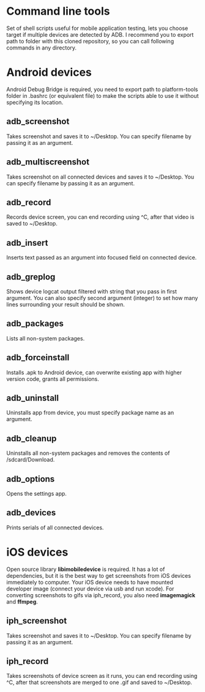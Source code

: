 # Command line tools
Set of shell scripts useful for mobile application testing, lets you choose target if multiple devices are detected by ADB. I recommend you to export path to folder with this cloned repository, so you can call following commands in any directory.

# Android devices
Android Debug Bridge is required, you need to export path to platform-tools folder in .bashrc (or equivalent file) to make the scripts able to use it without specifying its location. 

## adb_screenshot
Takes screenshot and saves it to ~/Desktop. You can specify filename by passing it as an argument.

## adb_multiscreenshot
Takes screenshot on all connected devices and saves it to ~/Desktop. You can specify filename by passing it as an argument.

## adb_record
Records device screen, you can end recording using ^C, after that video is saved to ~/Desktop.

## adb_insert
Inserts text passed as an argument into focused field on connected device.

## adb_greplog
Shows device logcat output filtered with string that you pass in first argument. You can also specify second argument (integer) to set how many lines surrounding your result should be shown.

## adb_packages
Lists all non-system packages.

## adb_forceinstall
Installs .apk to Android device, can overwrite existing app with higher version code, grants all permissions.

## adb_uninstall
Uninstalls app from device, you must specify package name as an argument.

## adb_cleanup
Uninstalls all non-system packages and removes the contents of /sdcard/Download.

## adb_options
Opens the settings app.

## adb_devices
Prints serials of all connected devices.

# iOS devices
Open source library **libimobiledevice** is required. It has a lot of dependencies, but it is the best way to get screenshots from iOS devices immediately to computer. Your iOS device needs to have mounted developer image (connect your device via usb and run xcode). For converting screenshots to gifs via iph_record, you also need **imagemagick** and **ffmpeg**. 

## iph_screenshot
Takes screenshot and saves it to ~/Desktop. You can specify filename by passing it as an argument.

## iph_record
Takes screenshots of device screen as it runs, you can end recording using ^C, after that screenshots are merged to one .gif and saved to ~/Desktop.